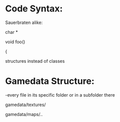 # Code Syntax:
Sauerbraten alike:

char *

void foo() 

{

structures instead of classes

# Gamedata Structure:
-every file in its specific folder or in a subfolder there

gamedata/textures/

gamedata/maps/..